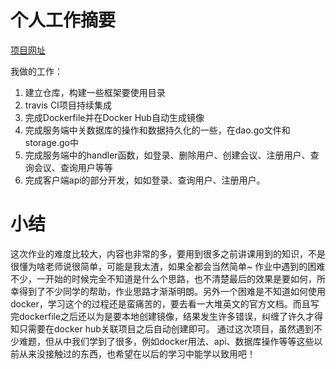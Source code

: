 ﻿# 个人工作摘要

[项目网址][1]

[1]: https://github.com/LeungChiHo/Agenda-Service

我做的工作：
1. 建立仓库，构建一些框架要使用目录
2. travis CI项目持续集成
3. 完成Dockerfile并在Docker Hub自动生成镜像
4. 完成服务端中关数据库的操作和数据持久化的一些，在dao.go文件和storage.go中
5. 完成服务端中的handler函数，如登录、删除用户、创建会议、注册用户、查询会议、查询用户等等
6. 完成客户端api的部分开发，如如登录、查询用户、注册用户。

# 小结

这次作业的难度比较大，内容也非常的多，要用到很多之前讲课用到的知识，不是很懂为啥老师说很简单，可能是我太渣，如果全都会当然简单~
作业中遇到的困难不少，一开始的时候完全不知道是什么个思路，也不清楚最后的效果是要如何，所幸得到了不少同学的帮助，作业思路才渐渐明朗。另外一个困难是不知道如何使用docker，学习这个的过程还是蛮痛苦的，要去看一大堆英文的官方文档。而且写完dockerfile之后还以为是要本地创建镜像，结果发生许多错误，纠缠了许久才得知只需要在docker hub关联项目之后自动创建即可。
通过这次项目，虽然遇到不少难题，但从中我们学到了很多，例如docker用法、api、数据库操作等等这些以前从来没接触过的东西，也希望在以后的学习中能学以致用吧！

  
